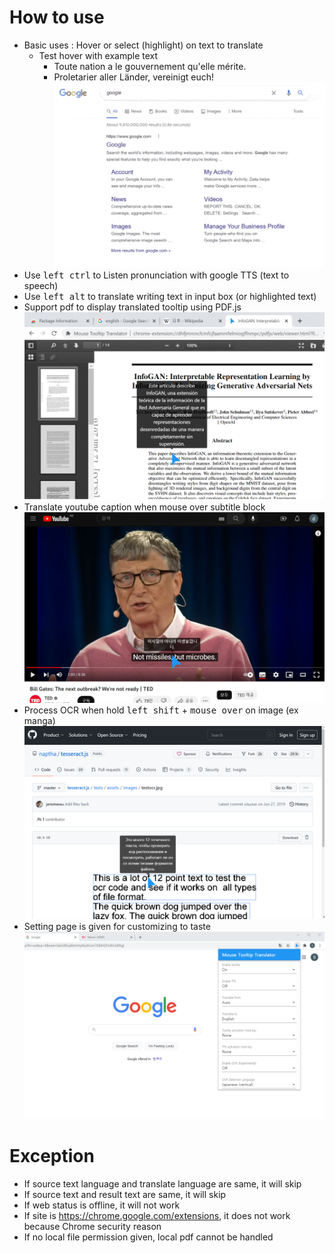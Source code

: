 # How to use

- Basic uses : Hover or select (highlight) on text to translate
  - Test hover with example text
    - Toute nation a le gouvernement qu'elle mérite.
    - Proletarier aller Länder, vereinigt euch!
![Alt Text](/doc/result_0.gif)
- Use <kbd>left ctrl</kbd> to Listen pronunciation with google TTS (text to speech)
- Use <kbd>left alt</kbd> to translate writing text in input box (or highlighted text)
- Support pdf to display translated tooltip using PDF.js
![result](/doc/screenshot_3.png)
- Translate youtube caption when mouse over subtitle block
![result](/doc/screenshot_6.png)
- Process OCR when hold <kbd>left shift</kbd> + <kbd>mouse over</kbd> on image (ex manga)
![result](/doc/screenshot_5.png)
- Setting page is given for customizing to taste
![result](/doc/screenshot_4.png)

# Exception

- If source text language and translate language are same, it will skip
- If source text and result text are same, it will skip
- If web status is offline, it will not work
- If site is <https://chrome.google.com/extensions>, it does not work because Chrome security reason
- If no local file permission given, local pdf cannot be handled
